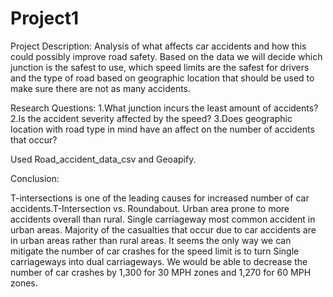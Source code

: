 # Project1
Project Description:
Analysis of what affects car accidents and how this could possibly improve road safety. Based on the data we will decide which junction is the safest to use, which speed limits are the safest for drivers and the type of road based on geographic location that should be  used to make sure there are not as many accidents.

Research Questions:
1.What junction incurs the least amount of accidents?
2.Is the accident severity affected by the speed?
3.Does geographic location with road type in mind have an affect on the number of accidents that occur?

Used Road_accident_data_csv and Geoapify.

Conclusion:

T-intersections is one of the leading causes for increased number of car accidents.T-Intersection vs. Roundabout. Urban area prone to more accidents overall than rural. Single carriageway most common accident in urban areas. Majority of the casualties that occur due to car accidents are in urban areas rather than rural areas. It seems the only way we can mitigate the number of car crashes for the speed limit is to turn Single carriageways into dual carriageways. We would be able to decrease the number of car crashes by 1,300 for 30 MPH zones and 1,270 for 60 MPH zones.


